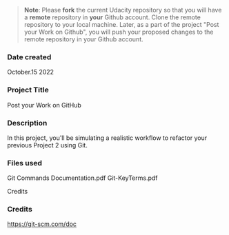>**Note**: Please **fork** the current Udacity repository so that you will have a **remote** repository in **your** Github account. Clone the remote repository to your local machine. Later, as a part of the project "Post your Work on Github", you will push your proposed changes to the remote repository in your Github account.

### Date created
October.15 2022

### Project Title
Post your Work on GitHub

### Description
In this project, you'll be simulating a realistic workflow to refactor your previous Project 2 using Git.

### Files used

Git Commands Documentation.pdf
Git-KeyTerms.pdf

Credits

### Credits
https://git-scm.com/doc
